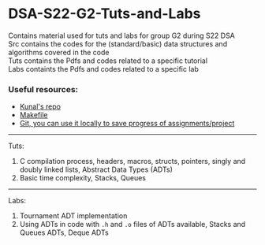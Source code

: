 # DSA-S22-G2-Tuts-and-Labs
Contains material used for tuts and labs for group G2 during S22 DSA  
Src contains the codes for the (standard/basic) data structures and algorithms covered in the code  
Tuts contains the Pdfs and codes related to a specific tutorial  
Labs containts the Pdfs and codes related to a specific lab  

### Useful resources:
- [Kunal's repo](https://github.com/kjain1810/DSA-Spring-22)
- [Makefile](https://opensource.com/article/18/8/what-how-makefile)
- [Git, you can use it locally to save progress of assignments/project](https://www.youtube.com/watch?v=SWYqp7iY_Tc)
---

Tuts:
1) C compilation process, headers, macros, structs, pointers, singly and doubly linked lists, Abstract Data Types (ADTs)
2) Basic time complexity, Stacks, Queues

---
Labs:
1) Tournament ADT implementation
2) Using ADTs in code with `.h` and `.o` files of ADTs available, Stacks and Queues ADTs, Deque ADTs
